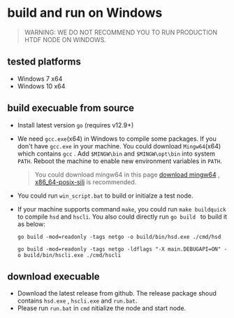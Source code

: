 # build and run on Windows
> WARNING: WE DO NOT RECOMMEND YOU TO RUN PRODUCTION HTDF NODE ON WINDOWS.

## tested platforms

- Windows 7 x64 
- Windows 10 x64


## build execuable from source

- Install latest version `go` (requires v12.9+)
- We need `gcc.exe`(x64) in Windows to compile some packages. If you don't have `gcc.exe` in your machine. You could download `Mingw64`(x64) which contains `gcc` . Add  `$MINGW\bin` and `$MINGW\opt\bin` into system `PATH`. Reboot the machine to enable new environment variables in `PATH`. 
    > You could download mingw64 in this page [download mingw64](https://sourceforge.net/projects/mingw-w64/files/mingw-w64/mingw-w64-release/) , [x86_64-posix-sjlj](https://sourceforge.net/projects/mingw-w64/files/Toolchains%20targetting%20Win64/Personal%20Builds/mingw-builds/8.1.0/threads-posix/sjlj/x86_64-8.1.0-release-posix-sjlj-rt_v6-rev0.7z) is recommended.

- You could run `win_script.bat` to build or initialze a test node.
- If your machine supports command `make`, you could run `make buildquick` to compile `hsd` and `hscli`. You also could directly run `go build ` to build it as below: 
    ```
    go build -mod=readonly -tags netgo -o build/bin/hsd.exe ./cmd/hsd
    
    go build -mod=readonly -tags netgo -ldflags "-X main.DEBUGAPI=ON" -o build/bin/hscli.exe ./cmd/hscli
    ```

## download execuable 
- Download the latest release from github. The release package shoud contains `hsd.exe` , `hscli.exe` and `run.bat`.
- Please run `run.bat` in `cmd` nitialize the node and start node.


